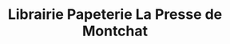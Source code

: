 ---
title: "Librairie Papeterie La Presse de Montchat"
url: /lyon/librairie-papeterie-la-presse-de-montchat/
shop: livres
---